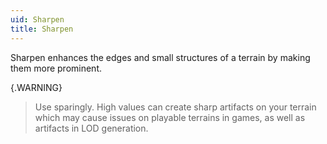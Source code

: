 ```yaml
---
uid: Sharpen
title: Sharpen
---
```


Sharpen enhances the edges and small structures of a terrain by making them more prominent.

{.WARNING} 
> Use sparingly. High values can create sharp artifacts on your terrain which may cause issues on playable terrains in games, as well as artifacts in LOD generation.


